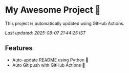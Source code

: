 # My Awesome Project 🚀

This project is automatically updated using GitHub Actions.

_Last updated: 2025-08-07 21:44:25 IST_

## Features
- Auto-update README using Python 🐍
- Auto Git push with GitHub Actions 🤖

